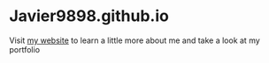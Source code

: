 # Javier9898.github.io

Visit [my website](https://javier9898.github.io/) to learn a little more about me and take a look at my portfolio
